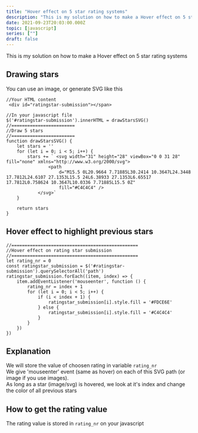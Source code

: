 ```yaml
---
title: "Hover effect on 5 star rating systems"
description: "This is my solution on how to make a Hover effect on 5 star rating systems"
date: 2021-09-23T20:03:00.000Z
topic: [javascript]
series: [""]
draft: false
---
```

This is my solution on how to make a Hover effect on 5 star rating systems



## Drawing stars

You can use an image, or generate SVG like this
```
//Your HTML content
 <div id="ratingstar-submission"></span>

//In your javascript file
$('#ratingstar-submission').innerHTML = drawStarsSVG()
//========================
//Draw 5 stars
//========================
function drawStarsSVG() {
    let stars = ''
    for (let i = 0; i < 5; i++) {
        stars += ` <svg width="31" height="28" viewBox="0 0 31 28" fill="none" xmlns="http://www.w3.org/2000/svg">
                <path
                    d="M15.5 0L20.9664 7.71885L30.2414 10.3647L24.3448 17.7812L24.6107 27.1353L15.5 24L6.38933 27.1353L6.65517 17.7812L0.758624 10.3647L10.0336 7.71885L15.5 0Z"
                    fill="#C4C4C4" />
            </svg>`
    }

    return stars
}
```

## Hover effect to highlight previous stars

```
//================================================
//Hover effect on rating star submission
//================================================
let rating_nr = 0
const ratingstar_submission = $('#ratingstar-submission').querySelectorAll('path')
ratingstar_submission.forEach((item, index) => {
    item.addEventListener('mouseenter', function () {
        rating_nr = index + 1
        for (let i = 0; i < 5; i++) {
            if (i < index + 1) {
                ratingstar_submission[i].style.fill = '#FDCE6E'
            } else {
                ratingstar_submission[i].style.fill = '#C4C4C4'
            }
        }
    })
})
```

## Explanation
We will store the value of choosen rating in variable `rating_nr`  
We give 'mouseenter' event (same as hover) on each of this SVG path (or image if you use images).  
As long as a star (image/svg) is hovered, we look at it's index and change the color of all previous stars

## How to get the rating value

The rating value is stored in `rating_nr` on your javascript


